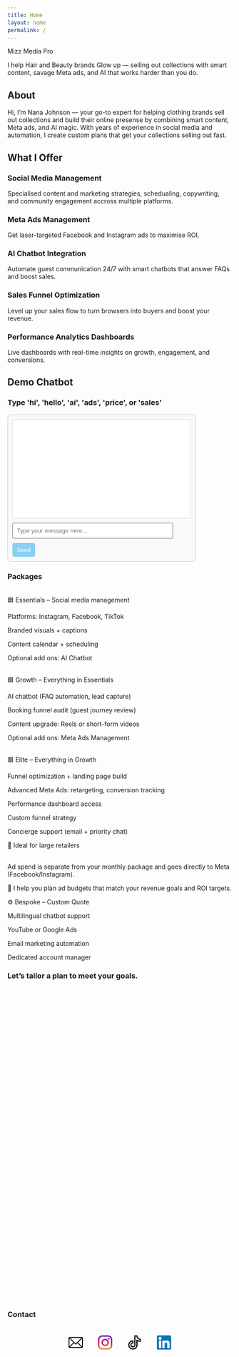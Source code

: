 ```yaml
---
title: Home
layout: home
permalink: /
---
```


Mizz Media Pro

I help Hair and Beauty brands Glow up — selling out collections with smart content, savage Meta ads, and AI that works harder than you do.






## About 

Hi, I’m Nana Johnson — your go-to expert for helping clothing brands sell out collections and build their online presense by combining smart content, Meta ads, and AI magic. With years of experience in social media and automation, I create custom plans that get your collections selling out fast.


## What I Offer

### Social Media Management 
Specialised content and marketing strategies, schedualing, copywriting, and community engagement accross multiple platforms.

### Meta Ads Management
Get laser-targeted Facebook and Instagram ads to maximise ROI.

### AI Chatbot Integration
Automate guest communication 24/7 with smart chatbots that answer FAQs and boost sales.

### Sales Funnel Optimization
Level up your sales flow to turn browsers into buyers and boost your revenue.

### Performance Analytics Dashboards
Live dashboards with real-time insights on growth, engagement, and conversions.


## Demo Chatbot

### Type 'hi', 'hello', 'ai', 'ads', 'price', or 'sales'

<div id="chatbot" style="max-width:400px; border:1px solid #ccc; border-radius:8px; padding:10px; background:#f9f9f9;">
  <div id="chatlog" style="height:200px; overflow-y:auto; border:1px solid #ddd; padding:10px; background:#fff;"></div>
  <input id="userInput" type="text" placeholder="Type your message here..." 
    style="width:calc(100% - 60px); padding:8px; margin-top:10px;" 
    onkeypress="if(event.key === 'Enter'){ event.preventDefault(); sendMessage(); }" />
  <button onclick="sendMessage()" style="padding:8px 10px; margin-top:10px; background:#89CFF0; border:none; border-radius:5px; color:#fff;">Send</button>
</div>

<script>
  const chatlog = document.getElementById('chatlog');
  const userInput = document.getElementById('userInput');

  const responses = {
    'hi': 'Hello! How can I help you with AI and ads today?',
    'hello': 'Hi there! Ask me anything about using AI to elevate your brand.',
    'ai': 'AI chatbots automate user messages 24/7.',
    'ads': 'Meta Ads reach the perfect buyers for you.',
    'price': 'Packages start at £1,000/month.',
    'sales': 'I help optimize your sales funnel to turn more visitors into loyal customers and maximize revenue.'
  };

  function botReply(msg) {
    const reply = document.createElement('div');
    reply.style.margin = '10px 0';
    reply.style.padding = '8px';
    reply.style.background = '#e775d0';
    reply.style.borderRadius = '5px';
    reply.textContent = msg;
    chatlog.appendChild(reply);
    chatlog.scrollTop = chatlog.scrollHeight;
  }

  function sendMessage() {
    const userText = userInput.value.trim().toLowerCase();
    if (!userText) return;

    const userDiv = document.createElement('div');
    userDiv.style.margin = '10px 0';
    userDiv.style.padding = '8px';
    userDiv.style.background = '#89CFF0';
    userDiv.style.color = 'white';
    userDiv.style.borderRadius = '5px';
    userDiv.textContent = userInput.value;
    chatlog.appendChild(userDiv);
    chatlog.scrollTop = chatlog.scrollHeight;
    userInput.value = '';

    let reply = 'Sorry, I did not understand that. Try asking about AI, ads, or pricing.';
    for (const key in responses) {
      if (userText.includes(key)) {
        reply = responses[key];
        break;
      }
    }

    setTimeout(() => botReply(reply), 700);
  }
</script>




### Packages
<br>
🟦 Essentials – <!-- £1,000/month -->
Social media management 

Platforms: Instagram, Facebook, TikTok

Branded visuals + captions

Content calendar + scheduling

Optional add ons: AI Chatbot

<!--💡 Add Meta Ads Management: +£500/month
💡 Add AI Chatbot: +£300 setup, £100/month -->



<br>
🟪 Growth – <!-- £1,800/month -->
Everything in Essentials 

AI chatbot (FAQ automation, lead capture)

Booking funnel audit (guest journey review)

Content upgrade: Reels or short-form videos 

Optional add ons: Meta Ads Management

<!--💡 Add Meta Ads Management: +£500/month
💡 Monthly analytics report -->

<br>
🟥 Elite – <!-- £2,500/month -->
Everything in Growth

Funnel optimization + landing page build

Advanced Meta Ads: retargeting, conversion tracking

Performance dashboard access

Custom funnel strategy

Concierge support (email + priority chat)

🎯 Ideal for large retailers

<br>
Ad spend is separate from your monthly package and goes directly to Meta (Facebook/Instagram).


🧠 I help you plan ad budgets that match your revenue goals and ROI targets.

⚙️ Bespoke – Custom Quote

Multilingual chatbot support

YouTube or Google Ads

Email marketing automation

Dedicated account manager

### Let’s tailor a plan to meet your goals.  
<!-- Calendly inline widget begin -->
<div class="calendly-inline-widget" data-url="https://calendly.com/mizzmediapro" style="min-width:320px;height:700px;"></div>
<script type="text/javascript" src="https://assets.calendly.com/assets/external/widget.js" async></script>
<!-- Calendly inline widget end -->


### Contact
<footer style="text-align:center; padding:20px 0; ">

  <a href="mailto:connect@mizzmediapro.com" style="margin:0 15px; display:inline-block;">
    <img src="/assets/images/email.png" alt="Email" style="width:32px; height:32px;" />
  </a>

  <a href="https://www.instagram.com/mizzmediapro" target="_blank" rel="noopener" style="margin:0 15px; display:inline-block;">
    <img src="/assets/images/instagram.png" alt="Instagram" style="width:32px; height:32px;" />
  </a>

  <a href="https://www.tiktok.com/@mizzmedia" target="_blank" rel="noopener" style="margin:0 15px; display:inline-block;">
    <img src="/assets/images/tiktok.png" alt="TikTok" style="width:32px; height:32px;" />
  </a>

  <a href="https://www.linkedin.com/in/nana-e-a-johnson-282522a6" target="_blank" rel="noopener" style="margin:0 15px; display:inline-block;">
    <img src="/assets/images/linkedin.png" alt="LinkedIn" style="width:32px; height:32px;" />
  </a>

</footer>

